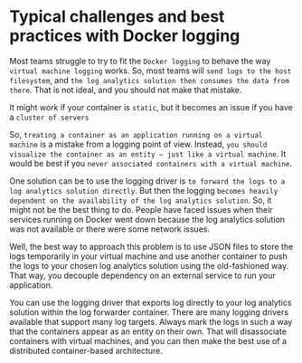 # Typical challenges and best practices with Docker logging
Most teams struggle to try to fit the `Docker logging` to behave the way `virtual machine logging` works. So, most teams will `send logs to the host filesystem`, and `the log analytics solution then consumes the data from there`. That is not ideal, and you should not make that mistake.

It might work if your container is `static`, but it becomes an issue if you have a `cluster of servers`

So, `treating a container as an application running on a virtual machine` is a mistake from a logging point of view. Instead, `you should visualize the container as an entity – just like a virtual machine`. It would be best if you `never associated containers with a virtual machine`.

One solution can be to use the logging driver is `to forward the logs to a log analytics solution directly`. But then the logging `becomes heavily dependent on the availability of the log analytics solution`. So, it might not be the best thing to do. People have faced issues when their services running on Docker went down because the log analytics solution was not available or there were some network issues.

Well, the best way to approach this problem is to use JSON files to store the logs
temporarily in your virtual machine and use another container to push the logs to
your chosen log analytics solution using the old-fashioned way. That way, you decouple
dependency on an external service to run your application.

You can use the logging driver that exports log directly to your log analytics solution within the log forwarder container. There are many logging drivers available that support many log targets. Always mark the logs in such a way that the containers appear as an entity on their own. That will disassociate containers with virtual machines, and you can then make the best use of a distributed container-based architecture.